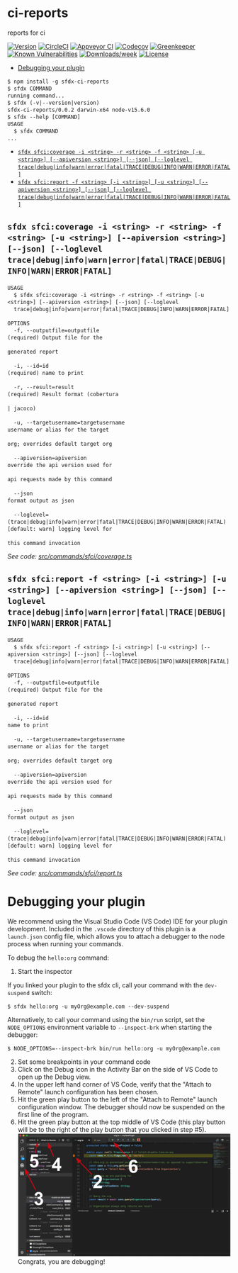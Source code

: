 ci-reports
==========

reports for ci

[![Version](https://img.shields.io/npm/v/sfdx-ci-reports.svg)](https://npmjs.org/package/sfdx-ci-reports)
[![CircleCI](https://circleci.com/gh/hsaraujo/sfdx-ci-reports/tree/master.svg?style=shield)](https://circleci.com/gh/hsaraujo/sfdx-ci-reports/tree/master)
[![Appveyor CI](https://ci.appveyor.com/api/projects/status/github/hsaraujo/sfdx-ci-reports?branch=master&svg=true)](https://ci.appveyor.com/project/heroku/sfdx-ci-reports/branch/master)
[![Codecov](https://codecov.io/gh/hsaraujo/sfdx-ci-reports/branch/master/graph/badge.svg)](https://codecov.io/gh/hsaraujo/sfdx-ci-reports)
[![Greenkeeper](https://badges.greenkeeper.io/hsaraujo/sfdx-ci-reports.svg)](https://greenkeeper.io/)
[![Known Vulnerabilities](https://snyk.io/test/github/hsaraujo/sfdx-ci-reports/badge.svg)](https://snyk.io/test/github/hsaraujo/sfdx-ci-reports)
[![Downloads/week](https://img.shields.io/npm/dw/sfdx-ci-reports.svg)](https://npmjs.org/package/sfdx-ci-reports)
[![License](https://img.shields.io/npm/l/sfdx-ci-reports.svg)](https://github.com/hsaraujo/sfdx-ci-reports/blob/master/package.json)

<!-- toc -->
* [Debugging your plugin](#debugging-your-plugin)
<!-- tocstop -->
<!-- install -->
<!-- usage -->
```sh-session
$ npm install -g sfdx-ci-reports
$ sfdx COMMAND
running command...
$ sfdx (-v|--version|version)
sfdx-ci-reports/0.0.2 darwin-x64 node-v15.6.0
$ sfdx --help [COMMAND]
USAGE
  $ sfdx COMMAND
...
```
<!-- usagestop -->
<!-- commands -->
* [`sfdx sfci:coverage -i <string> -r <string> -f <string> [-u <string>] [--apiversion <string>] [--json] [--loglevel trace|debug|info|warn|error|fatal|TRACE|DEBUG|INFO|WARN|ERROR|FATAL]`](#sfdx-sfcicoverage--i-string--r-string--f-string--u-string---apiversion-string---json---loglevel-tracedebuginfowarnerrorfataltracedebuginfowarnerrorfatal)
* [`sfdx sfci:report -f <string> [-i <string>] [-u <string>] [--apiversion <string>] [--json] [--loglevel trace|debug|info|warn|error|fatal|TRACE|DEBUG|INFO|WARN|ERROR|FATAL]`](#sfdx-sfcireport--f-string--i-string--u-string---apiversion-string---json---loglevel-tracedebuginfowarnerrorfataltracedebuginfowarnerrorfatal)

## `sfdx sfci:coverage -i <string> -r <string> -f <string> [-u <string>] [--apiversion <string>] [--json] [--loglevel trace|debug|info|warn|error|fatal|TRACE|DEBUG|INFO|WARN|ERROR|FATAL]`

```
USAGE
  $ sfdx sfci:coverage -i <string> -r <string> -f <string> [-u <string>] [--apiversion <string>] [--json] [--loglevel 
  trace|debug|info|warn|error|fatal|TRACE|DEBUG|INFO|WARN|ERROR|FATAL]

OPTIONS
  -f, --outputfile=outputfile                                                       (required) Output file for the
                                                                                    generated report

  -i, --id=id                                                                       (required) name to print

  -r, --result=result                                                               (required) Result format (cobertura
                                                                                    | jacoco)

  -u, --targetusername=targetusername                                               username or alias for the target
                                                                                    org; overrides default target org

  --apiversion=apiversion                                                           override the api version used for
                                                                                    api requests made by this command

  --json                                                                            format output as json

  --loglevel=(trace|debug|info|warn|error|fatal|TRACE|DEBUG|INFO|WARN|ERROR|FATAL)  [default: warn] logging level for
                                                                                    this command invocation
```

_See code: [src/commands/sfci/coverage.ts](https://github.com/hsaraujo/sfdx-ci-reports/blob/v0.0.2/src/commands/sfci/coverage.ts)_

## `sfdx sfci:report -f <string> [-i <string>] [-u <string>] [--apiversion <string>] [--json] [--loglevel trace|debug|info|warn|error|fatal|TRACE|DEBUG|INFO|WARN|ERROR|FATAL]`

```
USAGE
  $ sfdx sfci:report -f <string> [-i <string>] [-u <string>] [--apiversion <string>] [--json] [--loglevel 
  trace|debug|info|warn|error|fatal|TRACE|DEBUG|INFO|WARN|ERROR|FATAL]

OPTIONS
  -f, --outputfile=outputfile                                                       (required) Output file for the
                                                                                    generated report

  -i, --id=id                                                                       name to print

  -u, --targetusername=targetusername                                               username or alias for the target
                                                                                    org; overrides default target org

  --apiversion=apiversion                                                           override the api version used for
                                                                                    api requests made by this command

  --json                                                                            format output as json

  --loglevel=(trace|debug|info|warn|error|fatal|TRACE|DEBUG|INFO|WARN|ERROR|FATAL)  [default: warn] logging level for
                                                                                    this command invocation
```

_See code: [src/commands/sfci/report.ts](https://github.com/hsaraujo/sfdx-ci-reports/blob/v0.0.2/src/commands/sfci/report.ts)_
<!-- commandsstop -->
<!-- debugging-your-plugin -->
# Debugging your plugin
We recommend using the Visual Studio Code (VS Code) IDE for your plugin development. Included in the `.vscode` directory of this plugin is a `launch.json` config file, which allows you to attach a debugger to the node process when running your commands.

To debug the `hello:org` command: 
1. Start the inspector
  
If you linked your plugin to the sfdx cli, call your command with the `dev-suspend` switch: 
```sh-session
$ sfdx hello:org -u myOrg@example.com --dev-suspend
```
  
Alternatively, to call your command using the `bin/run` script, set the `NODE_OPTIONS` environment variable to `--inspect-brk` when starting the debugger:
```sh-session
$ NODE_OPTIONS=--inspect-brk bin/run hello:org -u myOrg@example.com
```

2. Set some breakpoints in your command code
3. Click on the Debug icon in the Activity Bar on the side of VS Code to open up the Debug view.
4. In the upper left hand corner of VS Code, verify that the "Attach to Remote" launch configuration has been chosen.
5. Hit the green play button to the left of the "Attach to Remote" launch configuration window. The debugger should now be suspended on the first line of the program. 
6. Hit the green play button at the top middle of VS Code (this play button will be to the right of the play button that you clicked in step #5).
<br><img src=".images/vscodeScreenshot.png" width="480" height="278"><br>
Congrats, you are debugging!
